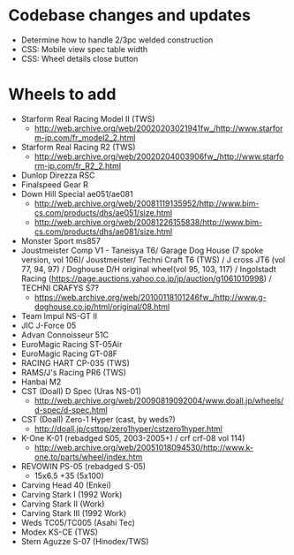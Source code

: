 # Codebase changes and updates
* Determine how to handle 2/3pc welded construction
* CSS: Mobile view spec table width
* CSS: Wheel details close button

# Wheels to add
* Starform Real Racing Model II (TWS)
  * http://web.archive.org/web/20020203021941fw_/http://www.starform-jp.com/fr_model2_2.html
* Starform Real Racing R2 (TWS)
  * http://web.archive.org/web/20020204003906fw_/http://www.starform-jp.com/fr_R2_2.html
* Dunlop Direzza RSC
* Finalspeed Gear R
* Down Hill Special ae051/ae081
  * http://web.archive.org/web/20081119135952/http://www.bim-cs.com/products/dhs/ae051/size.html
  * http://web.archive.org/web/20081226155838/http://www.bim-cs.com/products/dhs/ae081/size.html
* Monster Sport ms857
* Joustmeister Comp V1 - Taneisya T6/ Garage Dog House (7 spoke version, vol 106)/ Joustmeister/ Techni Craft T6 (TWS) / J cross JT6 (vol 77, 94, 97) / Doghouse D/H original wheel(vol 95, 103, 117) / Ingolstadt Racing (https://page.auctions.yahoo.co.jp/jp/auction/g1061010998) / TECHNI CRAFYS S7?
  * https://web.archive.org/web/20100118101246fw_/http://www.g-doghouse.co.jp/html/original/08.html
* Team Impul NS-GT II
* JIC J-Force 05
* Advan Connoisseur 51C
* EuroMagic Racing ST-05Air
* EuroMagic Racing GT-08F
* RACING HART CP-035 (TWS)
* RAMS/J's Racing PR6 (TWS)
* Hanbai M2
* CST (Doall) D Spec (Uras NS-01)
  * http://web.archive.org/web/20090819092004/www.doall.jp/wheels/d-spec/d-spec.html
* CST (Doall) Zero-1 Hyper (cast, by weds?)
  * http://doall.jp/csttop/zero1hyper/cstzero1hyper.html
* K-One K-01 (rebadged S05, 2003-2005+) / crf crf-08 vol 114)
  * http://web.archive.org/web/20051018094530/http://www.k-one.to/parts/wheel/index.htm
* REVOWIN PS-05 (rebadged S-05)
  * 15x6.5 +35 (5x100)
* Carving Head 40 (Enkei)
* Carving Stark I (1992 Work)
* Carving Stark II (Work)
* Carving Stark III (1992 Work)
* Weds TC05/TC005 (Asahi Tec)
* Modex KS-CE (TWS)
* Stern Aguzze S-07 (Hinodex/TWS)
